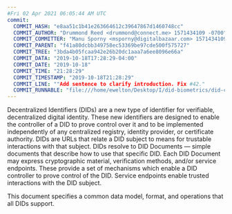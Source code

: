 ```yaml
---
#Fri 02 Apr 2021 06:05:44 AM UTC
commit:
  COMMIT_HASH: "e8aa51c1b41e263664612c39647867d1460748cc"
  COMMIT_AUTHOR: "Drummond Reed <drummond@connect.me> 1571434109 -0700"
  COMMIT_COMMITTER: "Manu Sporny <msporny@digitalbazaar.com> 1571434109 -0400"
  COMMIT_PARENT: "f41a80dcbb349758ec53369be97cde500f575727"
  COMMIT_TREE: "3bda4b05fcaa942e26b20dc1aaa7a6ee8096e66a"
  COMMIT_DATA: "2019-10-18T17:28:29-04:00"
  COMMIT_DATE: "2019-10-18"
  COMMIT_TIME: "21:28:29"
  COMMIT_TIMESTAMP: "2019-10-18T21:28:29"
  COMMIT_LINE: ""Add sentence to clarify introduction. Fix #42."
  COMMIT_RUNNABLE: "file:///home/ewelton/Desktop/I/did-biometrics/did-core-dataset/analysis/gitinfo/e8aa51c1b41e263664612c39647867d1460748cc/snapshot/index.html"
---
```


<section id="abstract">
<p>
Decentralized Identifiers (DIDs) are a new type of identifier for
verifiable, decentralized digital identity. These new identifiers
are designed to enable the controller of a DID to prove control over
it and to be implemented independently of any centralized registry,
identity provider, or certificate authority. DIDs are URLs that relate
a <a>DID subject</a> to means for trustable interactions with that subject.
DIDs resolve to DID Documents — simple documents that describe how to
use that specific DID. Each DID Document may express cryptographic
material, verification methods, and/or service endpoints. These provide
a set of mechanisms which enable a <a>DID controller</a> to prove control of the
DID. Service endpoints enable trusted interactions with the <a>DID subject</a>.
    </p>
<p>
This document specifies a common data model, format, and operations that
all DIDs support.
    </p>
</section>
